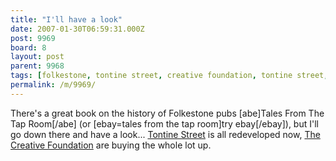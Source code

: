 ```yaml
---
title: "I'll have a look"
date: 2007-01-30T06:59:31.000Z
post: 9969
board: 8
layout: post
parent: 9968
tags: [folkestone, tontine street, creative foundation, tontine street, creative foundation]
permalink: /m/9969/
---
```

There's a great book on the history of Folkestone pubs [abe]Tales From The Tap Room[/abe] (or [ebay=tales from the tap room]try ebay[/ebay]), but I'll go down there and have a look... <a href="/wiki/tontine+street">Tontine Street</a> is all redeveloped now, <a href="/wiki/creative+foundation">The Creative Foundation</a> are buying the whole lot up.
